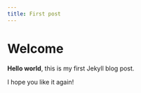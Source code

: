 ```yaml
---
title: First post
---
```




# Welcome

**Hello world**, this is my first Jekyll blog post.

I hope you like it again!